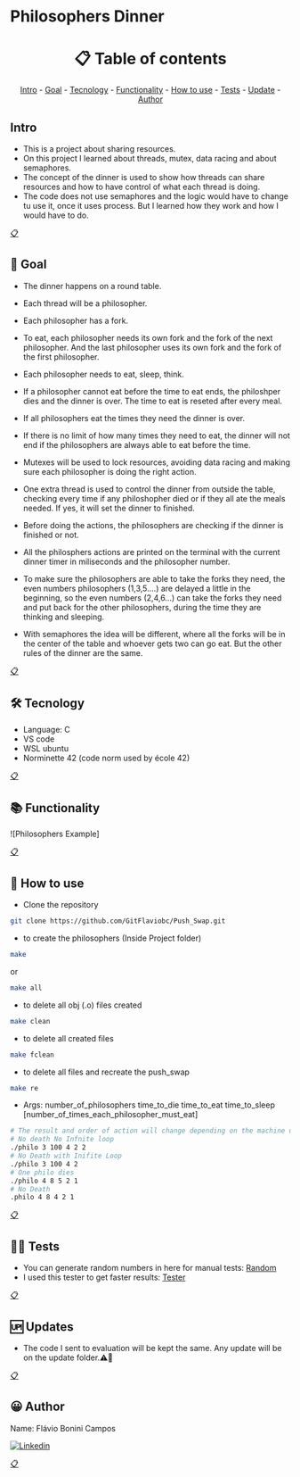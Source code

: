 # Philosophers Dinner

<h1 name ="content" align = "center">📋 Table of contents</h1>
<p align = "center">
  <a href = "#intro">Intro</a> -
  <a href = "#goal">Goal</a> -
  <a href = "#tec">Tecnology</a> -
  <a href = "#function">Functionality</a> -
  <a href = "#how">How to use</a> -
  <a href = "#test">Tests</a> -
  <a href = "#update">Update</a> -
  <a href = "#author">Author</a>
</p>

<a name="intro"/> <h2> Intro </h2> </a>
- This is a project about sharing resources.
- On this project I learned about threads, mutex, data racing and about semaphores.
- The concept of the dinner is used to show how threads can share resources and how to have control of what each thread is doing.
- The code does not use semaphores and the logic would have to change tu use it, once it uses process. But I learned how they work and how I would have to do.
<p></p>
<a href = "#content">📋</a>

<a name="goal"/> <h2> 🎯 Goal </h2> </a>
- The dinner happens on a round table.
- Each thread will be a philosopher.
- Each philosopher has a fork.
- To eat, each philosopher needs its own fork and the fork of the next philosopher. And the last philosopher uses its own fork and the fork of the first philosopher.
- Each philosopher needs to eat, sleep, think.
- If a philosopher cannot eat before the time to eat ends, the philoshper dies and the dinner is over. The time to eat is reseted after every meal.
- If all philosophers eat the times they need the dinner is over.
- If there is no limit of how many times they need to eat, the dinner will not end if the philosophers are always able to eat before the time.
- Mutexes will be used to lock resources, avoiding data racing and making sure each philosopher is doing the right action.
- One extra thread is used to control the dinner from outside the table, checking every time if any philoshopher died or if they all ate the meals needed. If yes, it will set the dinner to finished.
- Before doing the actions, the philosophers are checking if the dinner is finished or not.
- All the philosphers actions are printed on the terminal with the current dinner timer in miliseconds and the philosopher number.
- To make sure the philosophers are able to take the forks they need, the even numbers philosophers (1,3,5....) are delayed a little in the beginning, so the even numbers (2,4,6...) can take the forks they need and put back for the other philosophers, during the time they are thinking and sleeping.

- With semaphores the idea will be different, where all the forks will be in the center of the table and whoever gets two can go eat. But the other rules of the dinner are the same.
<p></p>
<a href = "#content">📋</a>

<a name="tec"/> <h2> 🛠️ Tecnology </h2> </a>
- Language: C
- VS code
- WSL ubuntu
- Norminette 42 (code norm used by école 42)
<p></p>
<a href = "#content">📋</a>

<a name="function"/> <h2> 📚 Functionality </h2> </a>

![Philosophers Example]

<p></p>
<a href = "#content">📋</a>

<a name="how"/> <h2> 📖 How to use </h2> </a>

- Clone the repository
```bash
git clone https://github.com/GitFlaviobc/Push_Swap.git
```
- to create the philosophers (Inside Project folder)
```bash
make
```
or
```bash
make all
```
- to delete all obj (.o) files created
```bash
make clean
```
 - to delete all created files
```bash
make fclean
```
 - to delete all files and recreate the push_swap
```bash
make re
```
- Args:  number_of_philosophers time_to_die time_to_eat time_to_sleep [number_of_times_each_philosopher_must_eat] 
```bash
# The result and order of action will change depending on the machine used to test
# No death No Infnite loop
./philo 3 100 4 2 2
# No Death with Inifite Loop
./philo 3 100 4 2
# One philo dies
./philo 4 8 5 2 1
# No Death
.philo 4 8 4 2 1
```
<p></p>
<a href = "#content">📋</a>

<a name="test"/> <h2> 👨‍💻 Tests </h2> </a>
- You can generate random numbers in here for manual tests: [Random](https://www.random.org/integer-sets/)
- I used this tester to get faster results: [Tester](https://github.com/laisarena/push_swap_tester)
<p></p>
<a href = "#content">📋</a>

<a name="update"/> <h2> 🆙 Updates </h2> </a>
- The code I sent to evaluation will be kept the same. Any update will be on the update folder.⚠️🚧
<p></p>
<a href = "#content">📋</a>

<a name="author"/> <h2> 😀 Author </h2> </a>
Name: Flávio Bonini Campos
<p></p>

[![Linkedin](https://img.shields.io/badge/LinkedIn-0077B5?style=for-the-badge&logo=linkedin&logoColor=white)](https://www.linkedin.com/in/flaviobc88/)
<p></p>
<a href = "#content">📋</a>
<p></p>
